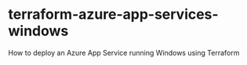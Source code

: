 # terraform-azure-app-services-windows
How to deploy an Azure App Service running Windows using Terraform
